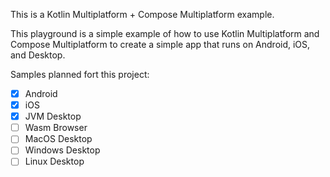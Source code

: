 This is a Kotlin Multiplatform + Compose Multiplatform example.

This playground is a simple example of how to use Kotlin Multiplatform and Compose Multiplatform to create a simple app that runs on Android, iOS, and Desktop.

Samples planned fort this project:
- [x] Android
- [x] iOS
- [x] JVM Desktop
- [ ] Wasm Browser
- [ ] MacOS Desktop
- [ ] Windows Desktop
- [ ] Linux Desktop
